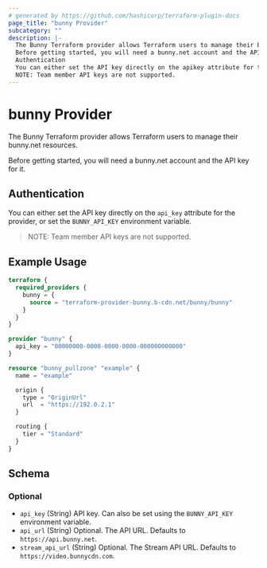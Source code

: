```yaml
---
# generated by https://github.com/hashicorp/terraform-plugin-docs
page_title: "bunny Provider"
subcategory: ""
description: |-
  The Bunny Terraform provider allows Terraform users to manage their bunny.net resources.
  Before getting started, you will need a bunny.net account and the API key for it.
  Authentication
  You can either set the API key directly on the apikey attribute for the provider, or set the BUNNYAPI_KEY environment variable.
  NOTE: Team member API keys are not supported.
---
```


# bunny Provider

The Bunny Terraform provider allows Terraform users to manage their bunny.net resources.

Before getting started, you will need a bunny.net account and the API key for it.

## Authentication

You can either set the API key directly on the <code>api_key</code> attribute for the provider, or set the <code>BUNNY_API_KEY</code> environment variable.

> NOTE: Team member API keys are not supported.

## Example Usage

```terraform
terraform {
  required_providers {
    bunny = {
      source = "terraform-provider-bunny.b-cdn.net/bunny/bunny"
    }
  }
}

provider "bunny" {
  api_key = "00000000-0000-0000-0000-000000000000"
}

resource "bunny_pullzone" "example" {
  name = "example"

  origin {
    type = "OriginUrl"
    url  = "https://192.0.2.1"
  }

  routing {
    tier = "Standard"
  }
}
```

<!-- schema generated by tfplugindocs -->
## Schema

### Optional

- `api_key` (String) API key. Can also be set using the `BUNNY_API_KEY` environment variable.
- `api_url` (String) Optional. The API URL. Defaults to `https://api.bunny.net`.
- `stream_api_url` (String) Optional. The Stream API URL. Defaults to `https://video.bunnycdn.com`.
